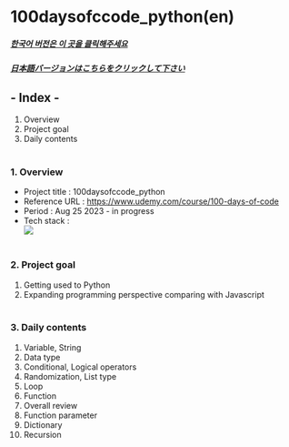 # 100daysofccode_python(en)

##### [한국어 버전은 이 곳을 클릭해주세요](README.md)

##### [日本語バージョンはこちらをクリックして下さい](README_JP.md)

## - Index -

1. Overview
2. Project goal
3. Daily contents
   </br>
   </br>

### 1. Overview

- Project title : 100daysofccode_python
- Reference URL : https://www.udemy.com/course/100-days-of-code
- Period : Aug 25 2023 - in progress
- Tech stack : </br>
  <img src="https://img.shields.io/badge/python-3776AB?style=for-the-badge&logo=python&logoColor=white">
  </br>
  </br>

### 2. Project goal

1. Getting used to Python
2. Expanding programming perspective comparing with Javascript
   </br>
   </br>

### 3. Daily contents </br>

1. Variable, String
2. Data type
3. Conditional, Logical operators
4. Randomization, List type
5. Loop
6. Function
7. Overall review
8. Function parameter
9. Dictionary
10. Recursion
